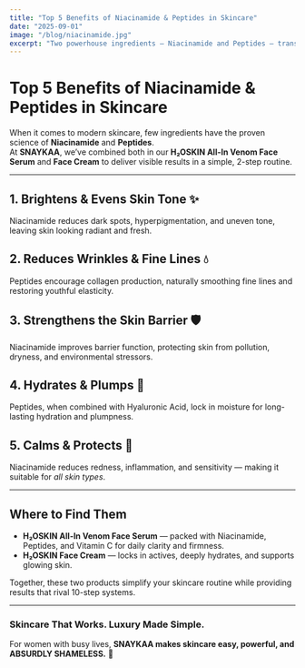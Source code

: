 ```yaml
---
title: "Top 5 Benefits of Niacinamide & Peptides in Skincare"
date: "2025-09-01"
image: "/blog/niacinamide.jpg"
excerpt: "Two powerhouse ingredients — Niacinamide and Peptides — transform your skin by boosting radiance, reducing wrinkles, and strengthening the barrier."
---
```


# Top 5 Benefits of Niacinamide & Peptides in Skincare  

When it comes to modern skincare, few ingredients have the proven science of **Niacinamide** and **Peptides**.  
At **SNAYKAA**, we’ve combined both in our **H₂OSKIN All-In Venom Face Serum** and **Face Cream** to deliver visible results in a simple, 2-step routine.  

---

## 1. Brightens & Evens Skin Tone ✨  
Niacinamide reduces dark spots, hyperpigmentation, and uneven tone, leaving skin looking radiant and fresh.  

## 2. Reduces Wrinkles & Fine Lines 💧  
Peptides encourage collagen production, naturally smoothing fine lines and restoring youthful elasticity.  

## 3. Strengthens the Skin Barrier 🛡️  
Niacinamide improves barrier function, protecting skin from pollution, dryness, and environmental stressors.  

## 4. Hydrates & Plumps 🌊  
Peptides, when combined with Hyaluronic Acid, lock in moisture for long-lasting hydration and plumpness.  

## 5. Calms & Protects 🌿  
Niacinamide reduces redness, inflammation, and sensitivity — making it suitable for *all skin types*.  

---

## Where to Find Them  

- **H₂OSKIN All-In Venom Face Serum** — packed with Niacinamide, Peptides, and Vitamin C for daily clarity and firmness.  
- **H₂OSKIN Face Cream** — locks in actives, deeply hydrates, and supports glowing skin.  

Together, these two products simplify your skincare routine while providing results that rival 10-step systems.  

---

### Skincare That Works. Luxury Made Simple.  
For women with busy lives, **SNAYKAA makes skincare easy, powerful, and ABSURDLY SHAMELESS.** 💎


